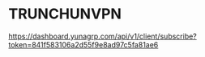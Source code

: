 # TRUNCHUNVPN
https://dashboard.yunagrp.com/api/v1/client/subscribe?token=841f583106a2d55f9e8ad97c5fa81ae6
